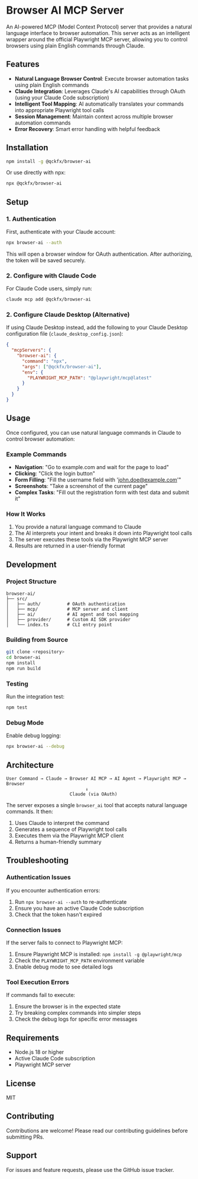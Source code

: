 # Browser AI MCP Server

An AI-powered MCP (Model Context Protocol) server that provides a natural language interface to browser automation. This server acts as an intelligent wrapper around the official Playwright MCP server, allowing you to control browsers using plain English commands through Claude.

## Features

- **Natural Language Browser Control**: Execute browser automation tasks using plain English commands
- **Claude Integration**: Leverages Claude's AI capabilities through OAuth (using your Claude Code subscription)
- **Intelligent Tool Mapping**: AI automatically translates your commands into appropriate Playwright tool calls
- **Session Management**: Maintain context across multiple browser automation commands
- **Error Recovery**: Smart error handling with helpful feedback

## Installation

```bash
npm install -g @qckfx/browser-ai
```

Or use directly with npx:

```bash
npx @qckfx/browser-ai
```

## Setup

### 1. Authentication

First, authenticate with your Claude account:

```bash
npx browser-ai --auth
```

This will open a browser window for OAuth authentication. After authorizing, the token will be saved securely.

### 2. Configure with Claude Code

For Claude Code users, simply run:

```bash
claude mcp add @qckfx/browser-ai
```

### 2. Configure Claude Desktop (Alternative)

If using Claude Desktop instead, add the following to your Claude Desktop configuration file (`claude_desktop_config.json`):

```json
{
  "mcpServers": {
    "browser-ai": {
      "command": "npx",
      "args": ["@qckfx/browser-ai"],
      "env": {
        "PLAYWRIGHT_MCP_PATH": "@playwright/mcp@latest"
      }
    }
  }
}
```

## Usage

Once configured, you can use natural language commands in Claude to control browser automation:

### Example Commands

- **Navigation**: "Go to example.com and wait for the page to load"
- **Clicking**: "Click the login button"
- **Form Filling**: "Fill the username field with 'john.doe@example.com'"
- **Screenshots**: "Take a screenshot of the current page"
- **Complex Tasks**: "Fill out the registration form with test data and submit it"

### How It Works

1. You provide a natural language command to Claude
2. The AI interprets your intent and breaks it down into Playwright tool calls
3. The server executes these tools via the Playwright MCP server
4. Results are returned in a user-friendly format

## Development

### Project Structure

```
browser-ai/
├── src/
│   ├── auth/          # OAuth authentication
│   ├── mcp/           # MCP server and client
│   ├── ai/            # AI agent and tool mapping
│   ├── provider/      # Custom AI SDK provider
│   └── index.ts       # CLI entry point
```

### Building from Source

```bash
git clone <repository>
cd browser-ai
npm install
npm run build
```

### Testing

Run the integration test:

```bash
npm test
```

### Debug Mode

Enable debug logging:

```bash
npx browser-ai --debug
```

## Architecture

```
User Command → Claude → Browser AI MCP → AI Agent → Playwright MCP → Browser
                              ↓
                        Claude (via OAuth)
```

The server exposes a single `browser_ai` tool that accepts natural language commands. It then:

1. Uses Claude to interpret the command
2. Generates a sequence of Playwright tool calls
3. Executes them via the Playwright MCP client
4. Returns a human-friendly summary

## Troubleshooting

### Authentication Issues

If you encounter authentication errors:

1. Run `npx browser-ai --auth` to re-authenticate
2. Ensure you have an active Claude Code subscription
3. Check that the token hasn't expired

### Connection Issues

If the server fails to connect to Playwright MCP:

1. Ensure Playwright MCP is installed: `npm install -g @playwright/mcp`
2. Check the `PLAYWRIGHT_MCP_PATH` environment variable
3. Enable debug mode to see detailed logs

### Tool Execution Errors

If commands fail to execute:

1. Ensure the browser is in the expected state
2. Try breaking complex commands into simpler steps
3. Check the debug logs for specific error messages

## Requirements

- Node.js 18 or higher
- Active Claude Code subscription
- Playwright MCP server

## License

MIT

## Contributing

Contributions are welcome! Please read our contributing guidelines before submitting PRs.

## Support

For issues and feature requests, please use the GitHub issue tracker.